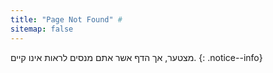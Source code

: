```yaml
---
title: "Page Not Found" #
sitemap: false
---
```


מצטער, אך הדף אשר אתם מנסים לראות אינו קיים.
{: .notice--info}

